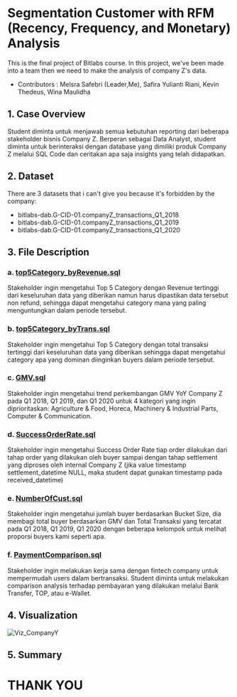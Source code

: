 # Segmentation Customer with RFM (Recency, Frequency, and Monetary) Analysis
This is the final project of Bitlabs course. In this project, we've been made into a team then we need to make the analysis of company Z's data.
- Contributors : Melsra Safebri (Leader,Me), Safira Yulianti Riani, Kevin Thedeus, Wina Maulidha

## 1. Case Overview
Student diminta untuk menjawab semua kebutuhan reporting dari beberapa stakeholder bisnis Company Z. Berperan sebagai Data Analyst, student diminta untuk berinteraksi dengan database yang dimiliki produk Company Z melalui SQL Code dan ceritakan apa saja insights yang telah didapatkan.
## 2. Dataset
There are 3 datasets that i can't give you because it's forbidden by the company: 
- bitlabs-dab.G-CID-01.companyZ_transactions_Q1_2018
- bitlabs-dab.G-CID-01.companyZ_transactions_Q1_2019
- bitlabs-dab.G-CID-01.companyZ_transactions_Q1_2020
## 3. File Description
### a. [top5Category_byRevenue.sql](https://github.com/melsrasafebri123/CompanyZ_Bitlabs/blob/main/top5Category_byRevenue.sql)
Stakeholder ingin mengetahui Top 5 Category dengan Revenue tertinggi dari keseluruhan data yang diberikan namun harus dipastikan data tersebut non refund, sehingga dapat mengetahui category mana yang paling menguntungkan dalam periode tersebut.
### b. [top5Category_byTrans.sql](https://github.com/melsrasafebri123/CompanyZ_Bitlabs/blob/main/top5Category_byTrans.sql)
Stakeholder ingin mengetahui Top 5 Category dengan total transaksi  tertinggi dari keseluruhan data yang diberikan sehingga dapat mengetahui category apa yang dominan diinginkan buyers dalam periode tersebut.
### c. [GMV.sql](https://github.com/melsrasafebri123/CompanyZ_Bitlabs/blob/main/GMV.sql)
Stakeholder ingin mengetahui trend perkembangan GMV YoY Company Z pada Q1 2018, Q1 2019, dan Q1 2020 untuk 4 kategori yang ingin diprioritaskan: Agriculture & Food, Horeca, Machinery & Industrial Parts, Computer & Communication.
### d. [SuccessOrderRate.sql](https://github.com/melsrasafebri123/CompanyZ_Bitlabs/blob/main/SuccessOrderRate.sql)
Stakeholder ingin mengetahui Success Order Rate tiap order dilakukan dari tahap order yang dilakukan oleh buyer sampai dengan tahap settlement yang diproses oleh internal Company Z (jika value timestamp settlement_datetime NULL, maka student dapat gunakan timestamp pada received_datetime)
### e. [NumberOfCust.sql](https://github.com/melsrasafebri123/CompanyZ_Bitlabs/blob/main/NumberOfCust.sql)
Stakeholder ingin mengetahui jumlah buyer berdasarkan Bucket Size, dia membagi total buyer berdasarkan GMV dan Total Transaksi yang tercatat pada Q1 2018, Q1 2019, Q1 2020 dengan beberapa kelompok untuk melihat proporsi buyers kami seperti apa.
### f. [PaymentComparison.sql](https://github.com/melsrasafebri123/CompanyZ_Bitlabs/blob/main/PaymentComparison.sql)
Stakeholder ingin melakukan kerja sama dengan fintech company untuk mempermudah users dalam bertransaksi. Student diminta untuk melakukan comparison analysis terhadap pembayaran yang dilakukan melalui Bank Transfer, TOP, atau e-Wallet.
## 4. Visualization
![Viz_CompanyY]()
## 5. Summary
# THANK YOU
